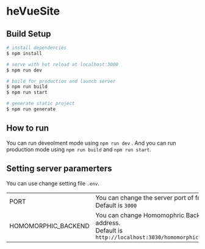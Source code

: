 # heVueSite

## Build Setup

```bash
# install dependencies
$ npm install

# serve with hot reload at localhost:3000
$ npm run dev

# build for production and launch server
$ npm run build
$ npm run start

# generate static project
$ npm run generate
```



## How to run

You can run deveolment mode using  `npm run dev` .
And you can run production mode using `npm run build` and `npm run start`.



## Setting server paramerters

You can use change setting file `.env`.

|                     |                                                              |
| ------------------- | ------------------------------------------------------------ |
| PORT                | You can change the server port of frontend.<br />Default is `3000` |
| HOMOMORPHIC_BACKEND | You can change Homomophric Backend address.<br />Default is `http://localhost:3030/homomorphic/chaData` |

